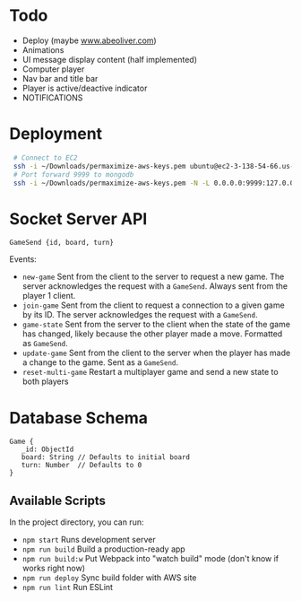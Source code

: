 # Todo
 - Deploy (maybe www.abeoliver.com)
 - Animations
 - UI message display content (half implemented)
 - Computer player
 - Nav bar and title bar
 - Player is active/deactive indicator
 - NOTIFICATIONS
 
# Deployment
```bash
 # Connect to EC2
 ssh -i ~/Downloads/permaximize-aws-keys.pem ubuntu@ec2-3-138-54-66.us-east-2.compute.amazonaws.com
 # Port forward 9999 to mongodb
 ssh -i ~/Downloads/permaximize-aws-keys.pem -N -L 0.0.0.0:9999:127.0.0.1:27017 ubuntu@ec2-3-138-54-66.us-east-2.compute.amazonaws.com
```
# Socket Server API
`
GameSend {id, board, turn}
`

Events:
 - `new-game` Sent from the client to the server to request a new game. The server acknowledges
 the request with a `GameSend`. Always sent from the player 1 client.
 - `join-game` Sent from the client to request a connection to a given game by its ID. The
 server acknowledges the request with a `GameSend`.
 - `game-state` Sent from the server to the client when the state of the game has changed,
 likely because the other player made a move. Formatted as `GameSend`.
 - `update-game` Sent from the client to the server when the player has made a change to the
 game. Sent as a `GameSend`.
 - `reset-multi-game` Restart a multiplayer game and send a new state to both players
 
 # Database Schema
 ```$xslt
Game {
    _id: ObjectId
    board: String // Defaults to initial board
    turn: Number  // Defaults to 0
}
```
 
 ## Available Scripts
 
 In the project directory, you can run:
 
 - `npm start` Runs development server
 - `npm run build` Build a production-ready app
 - `npm run build:w` Put Webpack into "watch build" mode (don't know if works right now)
 - `npm run deploy` Sync build folder with AWS site
 - `npm run lint` Run ESLint